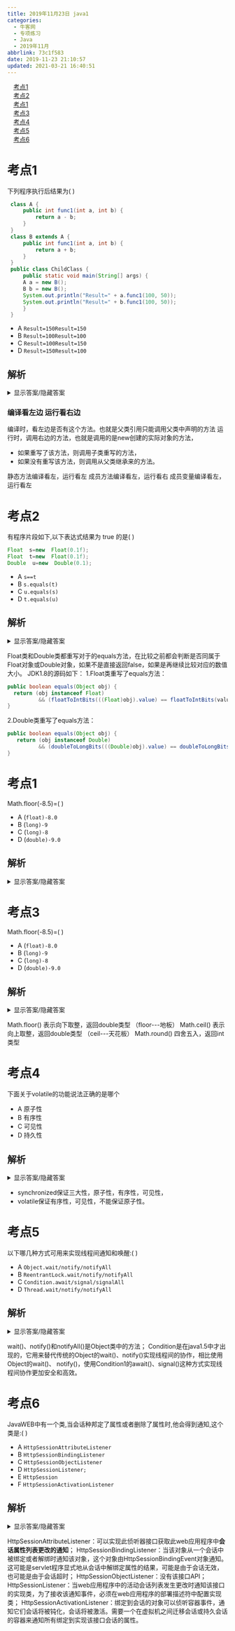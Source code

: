 ```yaml
---
title: 2019年11月23日 java1
categories: 
  - 牛客网
  - 专项练习
  - Java
  - 2019年11月
abbrlink: 73c1f583
date: 2019-11-23 21:10:57
updated: 2021-03-21 16:40:51
---
```

<div id='my_toc'><a href="/exam/73c1f583/#考点1" class="header_1">考点1</a>&nbsp;<br><a href="/exam/73c1f583/#考点2" class="header_1">考点2</a>&nbsp;<br><a href="/exam/73c1f583/#考点1" class="header_1">考点1</a>&nbsp;<br><a href="/exam/73c1f583/#考点3" class="header_1">考点3</a>&nbsp;<br><a href="/exam/73c1f583/#考点4" class="header_1">考点4</a>&nbsp;<br><a href="/exam/73c1f583/#考点5" class="header_1">考点5</a>&nbsp;<br><a href="/exam/73c1f583/#考点6" class="header_1">考点6</a>&nbsp;<br></div>
<style>.header_1{margin-left: 1em;}.header_2{margin-left: 2em;}.header_3{margin-left: 3em;}.header_4{margin-left: 4em;}.header_5{margin-left: 5em;}.header_6{margin-left: 6em;}</style>
<!--more-->
<script>if (navigator.platform.search('arm')==-1){document.getElementById('my_toc').style.display = 'none';}var e,p = document.getElementsByTagName('p');while (p.length>0) {e = p[0];e.parentElement.removeChild(e);}</script>

<!--end-->
# 考点1
下列程序执行后结果为( )
```java
 class A {
     public int func1(int a, int b) {
         return a - b;
     }
 }
 class B extends A {
     public int func1(int a, int b) {
         return a + b;
     }
 }
 public class ChildClass {
     public static void main(String[] args) {
     A a = new B();
     B b = new B();
     System.out.println("Result=" + a.func1(100, 50));
     System.out.println("Result=" + b.func1(100, 50));
     }
 }
```
- A `Result=150Result=150`
- B `Result=100Result=100`
- C `Result=100Result=150`
- D `Result=150Result=100`

## 解析
<details><summary>显示答案/隐藏答案</summary>正确答案: A</details>

### 编译看左边 运行看右边
编译时，看左边是否有这个方法。也就是父类引用只能调用父类中声明的方法
运行时，调用右边的方法，也就是调用的是new创建的实际对象的方法，
- 如果重写了该方法，则调用子类重写的方法，
- 如果没有重写该方法，则调用从父类继承来的方法。

静态方法编译看左，运行看左
成员方法编译看左，运行看右
成员变量编译看左，运行看左

# 考点2
有程序片段如下,以下表达式结果为 true 的是( )
```java
Float  s=new  Float(0.1f);
Float  t=new  Float(0.1f);
Double  u=new  Double(0.1);
```
- A `s==t`
- B `s.equals(t)`
- C `u.equals(s)`
- D `t.equals(u)`

## 解析
<details><summary>显示答案/隐藏答案</summary>正确答案: B</details>

Float类和Double类都重写对于的equals方法，在比较之前都会判断是否同属于Float对象或Double对象，如果不是直接返回false，如果是再继续比较对应的数值大小。
JDK1.8的源码如下：
1.Float类重写了equals方法：
```java
public boolean equals(Object obj) { 
  return (obj instanceof Float) 
          && (floatToIntBits(((Float)obj).value) == floatToIntBits(value)); 
}
```
2.Double类重写了equals方法：
```java
public boolean equals(Object obj) { 
   return (obj instanceof Double) 
          && (doubleToLongBits(((Double)obj).value) == doubleToLongBits(value)); 
}
```

# 考点1
Math.floor(-8.5)=( )
- A (`float)-8.0`
- B (`long)-9`
- C (`long)-8`
- D (`double)-9.0`

## 解析
<details><summary>显示答案/隐藏答案</summary>正确答案: D</details>


# 考点3
Math.floor(-8.5)=( )
- A (`float)-8.0`
- B (`long)-9`
- C (`long)-8`
- D (`double)-9.0`

## 解析
<details><summary>显示答案/隐藏答案</summary>正确答案: D</details>

Math.floor()   表示向下取整，返回double类型   （floor---地板）
Math.ceil()   表示向上取整，返回double类型    （ceil---天花板）
Math.round()  四舍五入，返回int类型


# 考点4
下面关于volatile的功能说法正确的是哪个
- A 原子性
- B 有序性
- C 可见性
- D 持久性

## 解析
<details><summary>显示答案/隐藏答案</summary>正确答案: BC</details>

- synchronized保证三大性，原子性，有序性，可见性，
- volatile保证有序性，可见性，不能保证原子性。


# 考点5
以下哪几种方式可用来实现线程间通知和唤醒:( )
- A `Object.wait/notify/notifyAll`
- B `ReentrantLock.wait/notify/notifyAll`
- C `Condition.await/signal/signalAll`
- D `Thread.wait/notify/notifyAll`

## 解析
<details><summary>显示答案/隐藏答案</summary>正确答案: AC</details>

wait()、notify()和notifyAll()是Object类中的方法；
Condition是在java1.5中才出现的，它用来替代传统的Object的wait()、notify()实现线程间的协作，相比使用Object的wait()、 notify()，使用Condition1的await()、signal()这种方式实现线程间协作更加安全和高效。

# 考点6
JavaWEB中有一个类,当会话种邦定了属性或者删除了属性时,他会得到通知,这个类是:(    )
- A `HttpSessionAttributeListener`
- B `HttpSessionBindingListener`
- C `HttpSessionObjectListener`
- D `HttpSessionListener;`
- E `HttpSession`
- F `HttpSessionActivationListener`

## 解析
<details><summary>显示答案/隐藏答案</summary>正确答案: A</details>

HttpSessionAttributeListener：可以实现此侦听器接口获取此web应用程序中**会话属性列表更改的通知**；
HttpSessionBindingListener：当该对象从一个会话中被绑定或者解绑时通知该对象，这个对象由HttpSessionBindingEvent对象通知。这可能是servlet程序显式地从会话中解绑定属性的结果，可能是由于会话无效，也可能是由于会话超时；
HttpSessionObjectListener：没有该接口API；
HttpSessionListener：当web应用程序中的活动会话列表发生更改时通知该接口的实现类，为了接收该通知事件，必须在web应用程序的部署描述符中配置实现类；
HttpSessionActivationListener：绑定到会话的对象可以侦听容器事件，通知它们会话将被钝化，会话将被激活。需要一个在虚拟机之间迁移会话或持久会话的容器来通知所有绑定到实现该接口会话的属性。
